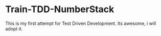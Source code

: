 # Train-TDD-NumberStack

This is my first attempt for Test Driven Development. Its awesome, i will adopt it.
